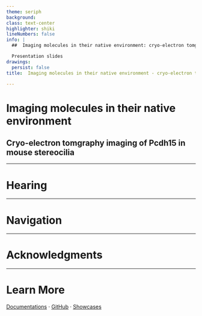 ```yaml
---
theme: seriph
background: 
class: text-center
highlighter: shiki
lineNumbers: false
info: |
  ##  Imaging molecules in their native environment: cryo-electron tomgraphy imaging of pcdh15 in mouse stereocilia

  Presentation slides 
drawings:
  persist: false
title:  Imaging molecules in their native environment - cryo-electron tomgraphy imaging of pcdh15 in mouse stereocilia

---
```


#  Imaging molecules in their native environment
## Cryo-electron tomgraphy imaging of Pcdh15 in mouse stereocilia


<div class="abs-br m-6 flex gap-2">
  
  <a href="https://github.com/jojoelfe/pcdh15_tomo_talk" target="_blank" alt="GitHub"
    class="text-xl icon-btn opacity-50 !border-none !hover:text-white">
    <carbon-logo-github />
  </a>
</div>

<!--
The last comment block of each slide will be treated as slide notes. It will be visible and editable in Presenter Mode along with the slide. [Read more in the docs](https://sli.dev/guide/syntax.html#notes)
-->

---

# Hearing



---

# Navigation

---
# Acknowledgments

---
# Learn More

[Documentations](https://sli.dev) · [GitHub](https://github.com/slidevjs/slidev) · [Showcases](https://sli.dev/showcases.html)
